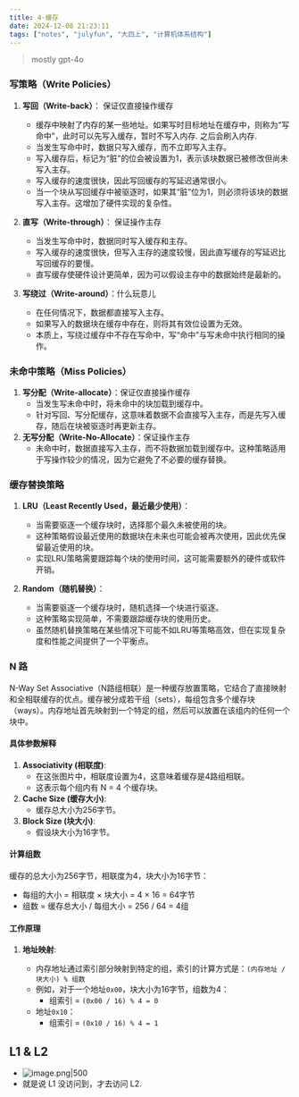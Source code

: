 ```yaml
---
title: 4-缓存
date: 2024-12-08 21:23:11
tags: ["notes", "julyfun", "大四上", "计算机体系结构"]
---
```

> mostly gpt-4o

### 写策略（Write Policies）

1. **写回（Write-back）**： 保证仅直接操作缓存
   - 缓存中映射了内存的某一些地址。如果写时目标地址在缓存中，则称为“写命中”，此时可以先写入缓存，暂时不写入内存. 之后会刷入内存.
   - 当发生写命中时，数据只写入缓存，而不立即写入主存。
   - 写入缓存后，标记为“脏”的位会被设置为1，表示该块数据已被修改但尚未写入主存。
   - 写入缓存的速度很快，因此写回缓存的写延迟通常很小。
   - 当一个块从写回缓存中被驱逐时，如果其“脏”位为1，则必须将该块的数据写入主存。这增加了硬件实现的复杂性。

2. **直写（Write-through）**： 保证操作主存
   - 当发生写命中时，数据同时写入缓存和主存。
   - 写入缓存的速度很快，但写入主存的速度较慢，因此直写缓存的写延迟比写回缓存的要慢。
   - 直写缓存使硬件设计更简单，因为可以假设主存中的数据始终是最新的。

3. **写绕过（Write-around）**：什么玩意儿
   - 在任何情况下，数据都直接写入主存。
   - 如果写入的数据块在缓存中存在，则将其有效位设置为无效。
   - 本质上，写绕过缓存中不存在写命中，写“命中”与写未命中执行相同的操作。

### 未命中策略（Miss Policies）

1. **写分配（Write-allocate）**：保证仅直接操作缓存
   - 当发生写未命中时，将未命中的块加载到缓存中。
   - 针对写回、写分配缓存，这意味着数据不会直接写入主存，而是先写入缓存，随后在块被驱逐时再更新主存。
2. **无写分配（Write-No-Allocate）**：保证操作主存
   - 未命中时，数据直接写入主存，而不将数据加载到缓存中。这种策略适用于写操作较少的情况，因为它避免了不必要的缓存替换。

### 缓存替换策略

1. **LRU（Least Recently Used，最近最少使用）**：
    
    - 当需要驱逐一个缓存块时，选择那个最久未被使用的块。
    - 这种策略假设最近使用的数据块在未来也可能会被再次使用，因此优先保留最近使用的块。
    - 实现LRU策略需要跟踪每个块的使用时间，这可能需要额外的硬件或软件开销。
2. **Random（随机替换）**：
    
    - 当需要驱逐一个缓存块时，随机选择一个块进行驱逐。
    - 这种策略实现简单，不需要跟踪缓存块的使用历史。
    - 虽然随机替换策略在某些情况下可能不如LRU等策略高效，但在实现复杂度和性能之间提供了一个平衡点。

### N 路

N-Way Set Associative（N路组相联）是一种缓存放置策略，它结合了直接映射和全相联缓存的优点。缓存被分成若干组（sets），每组包含多个缓存块（ways）。内存地址首先映射到一个特定的组，然后可以放置在该组内的任何一个块中。

#### 具体参数解释

1. **Associativity (相联度)**:
    - 在这张图片中，相联度设置为4，这意味着缓存是4路组相联。
    - 这表示每个组内有 N = 4 个缓存块。
2. **Cache Size (缓存大小)**:
    - 缓存总大小为256字节。
3. **Block Size (块大小)**:
    - 假设块大小为16字节。
#### 计算组数

缓存的总大小为256字节，相联度为4，块大小为16字节：

- 每组的大小 = 相联度 × 块大小 = 4 × 16 = 64字节
- 组数 = 缓存总大小 / 每组大小 = 256 / 64 = 4组

#### 工作原理

1. **地址映射**:
    
    - 内存地址通过索引部分映射到特定的组，索引的计算方式是：`(内存地址 / 块大小) % 组数`
    - 例如，对于一个地址`0x00`，块大小为16字节，组数为4：
        - 组索引 = `(0x00 / 16) % 4 = 0`
    - 地址`0x10`：
        - 组索引 = `(0x10 / 16) % 4 = 1`

## L1 & L2

- ![image.png|500](https://how-to-1258460161.cos.ap-shanghai.myqcloud.com/how-to/20241208205121.webp)
- 就是说 L1 没访问到，才去访问 L2.
